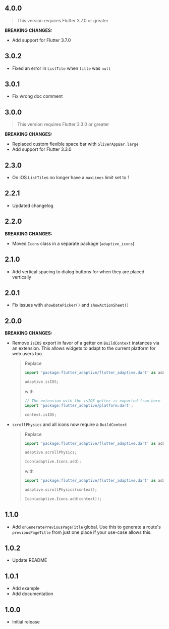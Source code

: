 ## 4.0.0

> This version requires Flutter 3.7.0 or greater

**BREAKING CHANGES:**

- Add support for Flutter 3.7.0

## 3.0.2

- Fixed an error in `ListTile` when `title` was `null`

## 3.0.1

- Fix wrong doc comment

## 3.0.0

> This version requires Flutter 3.3.0 or greater

**BREAKING CHANGES:**

- Replaced custom flexible space bar with `SliverAppBar.large`
- Add support for Flutter 3.3.0

## 2.3.0

- On iOS `ListTile`s no longer have a `maxLines` limit set to 1

## 2.2.1

- Updated changelog

## 2.2.0

**BREAKING CHANGES:**

- Moved `Icons` class in a separate package (`adaptive_icons`)

## 2.1.0

- Add vertical spacing to dialog buttons for when they are placed vertically

## 2.0.1

- Fix issues with `showDatePicker()` and `showActionSheet()`

## 2.0.0

**BREAKING CHANGES:**

- Remove `isIOS` export in favor of a getter on `BuildContext` instances
  via an extension. This allows widgets to adapt to the current platform
  for web users too.

  > Replace
  >
  > ```dart
  > import 'package:flutter_adaptive/flutter_adaptive.dart' as adaptive;
  > 
  > adaptive.isIOS;
  > ```
  >
  > with
  >
  > ```dart
  > // The extension with the isIOS getter is exported from here
  > import 'package:flutter_adaptive/platform.dart';
  >
  > context.isIOS;
  > ```
- `scrollPhysics` and all icons now require a `BuildContext`

  > Replace
  >
  > ```dart
  > import 'package:flutter_adaptive/flutter_adaptive.dart' as adaptive;
  > 
  > adaptive.scrollPhysics;
  >
  > Icon(adaptive.Icons.add);
  > ```
  >
  > with
  >
  > ```dart
  > import 'package:flutter_adaptive/flutter_adaptive.dart' as adaptive;
  >
  > adaptive.scrollPhysics(context);
  >
  > Icon(adaptive.Icons.add(context));
  > ```

## 1.1.0

- Add `onGeneratePreviousPageTitle` global. Use this to generate
  a route's `previousPageTitle` from just one place if your use-case
  allows this.

## 1.0.2

- Update README

## 1.0.1

- Add example
- Add documentation

## 1.0.0

- Initial release
